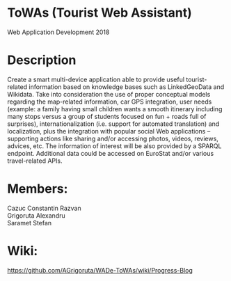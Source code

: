 # ToWAs (Tourist Web Assistant)
Web Application Development 2018

# Description
Create a smart multi-device application able to provide useful tourist-related information based on knowledge bases such as LinkedGeoData and Wikidata. Take into consideration the use of proper conceptual models regarding the map-related information, car GPS integration, user needs (example: a family having small children wants a smooth itinerary including many stops versus a group of students focused on fun + roads full of surprises), internationalization (i.e. support for automated translation) and localization, plus the integration with popular social Web applications – supporting actions like sharing and/or accessing photos, videos, reviews, advices, etc. The information of interest will be also provided by a SPARQL endpoint. Additional data could be accessed on EuroStat and/or various travel-related APIs.

# Members:
Cazuc Constantin Razvan <br />
Grigoruta Alexandru <br />
Saramet Stefan

# Wiki:
https://github.com/AGrigoruta/WADe-ToWAs/wiki/Progress-Blog
